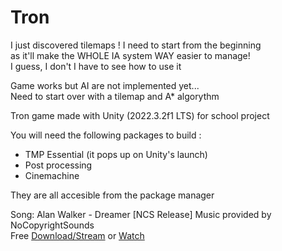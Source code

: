 # Tron

 I just discovered tilemaps ! I need to start from the beginning  
 as it'll make the WHOLE IA system WAY easier to manage!  
 I guess, I don't I have to see how to use it  

 Game works but AI are not implemented yet...  
 Need to start over with a tilemap and A* algorythm

 Tron game made with Unity (2022.3.2f1 LTS) for school project  

 You will need the following packages to build :
   * TMP Essential (it pops up on Unity's launch) 
   * Post processing
   * Cinemachine

 They are all accesible from the package manager  
 
 Song: Alan Walker - Dreamer [NCS Release] Music provided by NoCopyrightSounds  
 Free [Download/Stream](http://ncs.io/dreamer) or [Watch](http://ncs.lnk.to/dreamerAT/youtube)